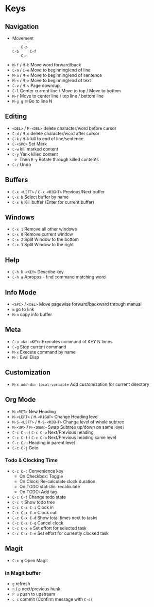 # Keys

## Navigation
- Movement
  ```
      C-p
  C-b     C-f
      C-n
  ```
- `M-f` / `M-b` Move word forward/back
- `C-a` / `C-e` Move to beginning/end of line
- `M-a` / `M-e` Move to beginning/end of sentence
- `M-<` / `M->` Move to beginning/end of text
- `C-v` / `M-v` Page down/up
- `C-l` Center current line / Move to top / Move to bottom
- `M-r` Move to center line / top line / bottom line
- `M-g g N` Go to line N

## Editing
- `<DEL>` / `M-<DEL>` delete character/word before cursor
- `C-d` / `M-d` delete character/word after cursor
- `C-k` / `M-k` kill to end of line/sentence
- `C-<SPC>` Set Mark
- `C-w` kill marked content
- `C-y` Yank killed content
  - Then `M-y` Rotate through killed contents
- `C-/` Undo

## Buffers
- `C-x <LEFT>` / `C-x <RIGHT>` Previous/Next buffer
- `C-x b` Select buffer by name
- `C-x k` Kill buffer (Enter for current buffer)

## Windows
- `C-x 1` Remove all other windows
- `C-x 0` Remove current window
- `C-x 2` Split Window to the bottom
- `C-x 3` Split Window to the right

## Help
- `C-h k <KEY>` Describe key
- `C-h a` Apropos - find command matching word

## Info Mode
- `<SPC>` / `<DEL>` Move pagewise forward/backward through manual
- `m` go to link
- `M-n` copy info buffer

## Meta
- `C-u <N> <KEY>` Executes command of KEY N times
- `C-g` Stop current command
- `M-x` Execute command by name
- `M-:` Eval Elisp

## Customization
- `M-x add-dir-local-variable` Add customization for current directory

## Org Mode
- `M-<RET>` New Heading
- `M-<LEFT>` / `M-<RIGHT>` Change Heading level
- `M-S-<LEFT>` / `M-S-<RIGHT>` Change level of whole subtree
- `M-<UP>` / `M-<DOWN>` Swap Subtree up/down on same level
- `C-c C-n` / `C-c C-p` Next/Previous heading
- `C-c C-f` / `C-c C-b` Next/Previous heading same level
- `C-c C-u` Heading in parent level
- `C-c C-j` Goto

### Todo & Clocking Time
- `C-c C-c` Convenience key
  - On Checkbox: Toggle
  - On Clock: Re-calculate clock duration
  - On TODO statistic: recalculate
  - On TODO: Add tag
- `C-c C-t` Change todo state
- `C-c t` Show todo tree
- `C-c C-x C-i` Clock in
- `C-c C-x C-o` Clock out
- `C-c C-x C-d` Show total times next to tasks
- `C-c C-x C-q` Cancel clock
- `C-c C-x e` Set effort for selected task
- `C-c C-x C-e` Set effort for currently clocked task

## Magit
- `C-x g` Open Magit

### In Magit buffer
- `g` refresh
- `n` / `p` next/previous hunk
- `P u` push to upstream
- `c c` commit (Confirm message with `C-c`)
